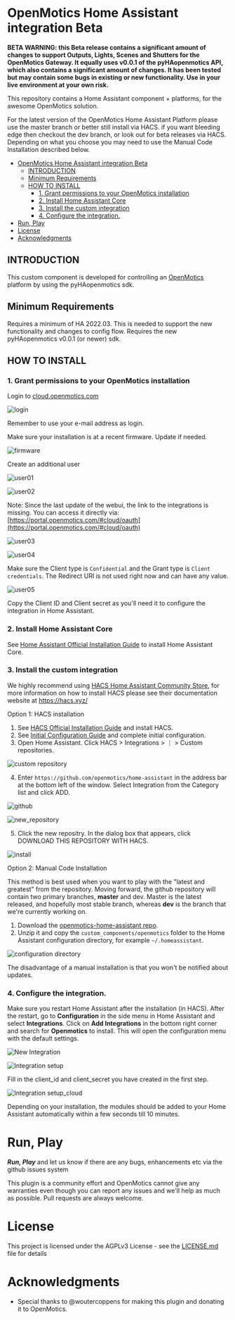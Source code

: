# OpenMotics Home Assistant integration Beta

**BETA WARNING: this Beta release contains a significant amount of changes to support Outputs, Lights, Scenes and Shutters for the OpenMotics Gateway. It equally uses v0.0.1 of the pyHAopenmotics API, which also contains a significant amount of changes. It has been tested but may contain some bugs in existing or new functionality. Use in your live environment at your own risk.**

This repository contains a Home Assistant component + platforms, for the awesome OpenMotics solution.

For the latest version of the OpenMotics Home Assistant Platform please use the master branch or better still install via HACS. if you want bleeding edge then checkout the dev branch, or look out for beta releases via HACS. Depending on what you choose you may need to use the Manual Code Installation described below.

<!-- TOC -->

- [OpenMotics Home Assistant integration Beta](#openmotics-home-assistant-integration-beta)
  - [INTRODUCTION](#introduction)
  - [Minimum Requirements](#minimum-requirements)
  - [HOW TO INSTALL](#how-to-install)
    - [1. Grant permissions to your OpenMotics installation](#1-grant-permissions-to-your-openmotics-installation)
    - [2. Install Home Assistant Core](#2-install-home-assistant-core)
    - [3. Install the custom integration](#3-install-the-custom-integration)
    - [4. Configure the integration.](#4-configure-the-integration)
- [Run, Play](#run-play)
- [License](#license)
- [Acknowledgments](#acknowledgments)

<!-- /TOC -->

## INTRODUCTION

This custom component is developed for controlling an [OpenMotics](https://www.openmotics.com/en/) platform by using the pyHAopenmotics sdk.

## Minimum Requirements

Requires a minimum of HA 2022.03. This is needed to support the new functionality and changes to config flow.
Requires the new pyHAopenmotics v0.0.1 (or newer) sdk.

## HOW TO INSTALL

### 1. Grant permissions to your OpenMotics installation

Login to [cloud.openmotics.com](https://cloud.openmotics.com/)

![login](/pictures/login.cloud.openmotics.com.png)

Remember to use your e-mail address as login.

Make sure your installation is at a recent firmware. Update if needed.

![firmware](/pictures/update01.png)

Create an additional user

![user01](/pictures/user01.png)

![user02](/pictures/user02.png)

Note: Since the last update of the webui, the link to the integrations is missing. You can access it directly via:
[https://portal.openmotics.com/#cloud/oauth](https://portal.openmotics.com/#cloud/oauth)

![user03](/pictures/user03.png)

![user04](/pictures/user04.png)

Make sure the Client type is `Confidential` and the Grant type is `Client credentials`.
The Redirect URI is not used right now and can have any value.

![user05](/pictures/user05.png)

Copy the Client ID and Client secret as you'll need it to configure the integration in Home Assistant.

### 2. Install Home Assistant Core

See [Home Assistant Official Installation Guide](https://www.home-assistant.io/installation/) to install Home Assistant Core.

### 3. Install the custom integration

We highly recommend using [HACS Home Assistant Community Store](https://github.com/hacs), for more information on how to install HACS please see their documentation website at https://hacs.xyz/

Option 1: HACS installation

1. See [HACS Official Installation Guide](https://hacs.xyz/docs/installation/installation/) and install HACS.
2. See [Initial Configuration Guide](https://hacs.xyz/docs/configuration/basic) and complete initial configuration.
3. Open Home Assistant. Click HACS > Integrations > ⋮ > Custom repositories.

![custom repository](/pictures/hacs_custom_repositories.png)

4. Enter `https://github.com/openmotics/home-assistant` in the address bar at the bottom left of the window. Select Integration from the Category list and click ADD.

![github](/pictures/hacs_add_repository.png)

![new_repository](/pictures/hacs_new_repository.png)

5. Click the new repositry. In the dialog box that appears, click DOWNLOAD THIS REPOSITORY WITH HACS.

![install](/pictures/hacs_download_repository.png)

Option 2: Manual Code Installation

This method is best used when you want to play with the "latest and greatest" from the repository. Moving forward, the github repository will contain two primary branches, **master** and dev. Master is the latest released, and hopefully most stable branch, whereas **dev** is the branch that we're currently working on.

1. Download the [openmotics-home-assistant repo](https://github.com/openmotics/home-assistant).
2. Unzip it and copy the `custom_components/openmotics` folder to the Home Assistant configuration directory, for example `~/.homeassistant`.

![configuration directory](/pictures/copy_method.png)

The disadvantage of a manual installation is that you won't be notified about updates.

### 4. Configure the integration.

Make sure you restart Home Assistant after the installation (in HACS). After the restart, go to **Configuration** in the side menu in Home Assistant and select **Integrations**. Click on **Add Integrations** in the bottom right corner and search for **Openmotics** to install. This will open the configuration menu with the default settings.

![New Integration](/pictures/new_integration.png)

![Integration setup](/pictures/integration_setup.png)

Fill in the client_id and client_secret you have created in the first step.

![Integration setup_cloud](/pictures/integration_setup_cloud.png)

Depending on your installation, the modules should be added to your Home Assistant automatically within a few seconds till 10 minutes.

# Run, Play

**_Run, Play_** and let us know if there are any bugs, enhancements etc via the github issues system

This plugin is a community effort and OpenMotics cannot give any warranties even though you can report any issues and we'll help as much as possible. Pull requests are always welcome.

# License

This project is licensed under the AGPLv3 License - see the [LICENSE.md](LICENSE.md) file for details

# Acknowledgments

- Special thanks to @woutercoppens for making this plugin and donating it to OpenMotics.
